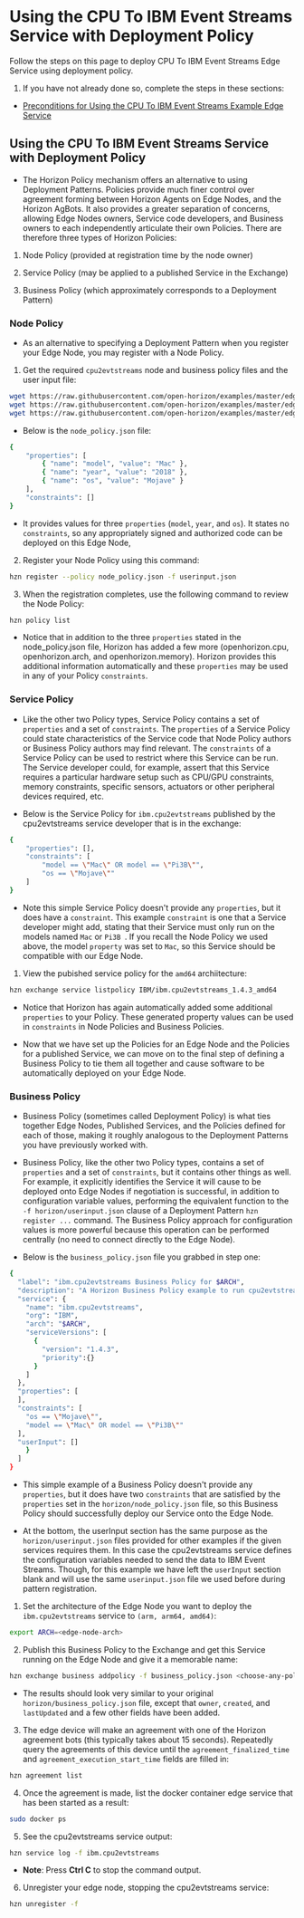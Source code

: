 # Using the CPU To IBM Event Streams Service with Deployment Policy

Follow the steps on this page to deploy CPU To IBM Event Streams Edge Service using deployment policy.

1. If you have not already done so, complete the steps in these sections:

  - [Preconditions for Using the CPU To IBM Event Streams Example Edge Service](README.md#preconditions)

## <a id=using-cpu2evtstreams-policy></a> Using the CPU To IBM Event Streams Service with Deployment Policy

- The Horizon Policy mechanism offers an alternative to using Deployment Patterns. Policies provide much finer control over agreement forming between Horizon Agents on Edge Nodes, and the Horizon AgBots. It also provides a greater separation of concerns, allowing Edge Nodes owners, Service code developers, and Business owners to each independently articulate their own Policies. There are therefore three types of Horizon Policies:

1. Node Policy (provided at registration time by the node owner)

2. Service Policy (may be applied to a published Service in the Exchange)

3. Business Policy (which approximately corresponds to a Deployment Pattern)

### Node Policy 

- As an alternative to specifying a Deployment Pattern when you register your Edge Node, you may register with a Node Policy.

1. Get the required `cpu2evtstreams` node and business policy files and the user input file:
```bash
wget https://raw.githubusercontent.com/open-horizon/examples/master/edge/evtstreams/cpu2evtstreams/horizon/node_policy.json
wget https://raw.githubusercontent.com/open-horizon/examples/master/edge/evtstreams/cpu2evtstreams/horizon/business_policy.json
wget https://raw.githubusercontent.com/open-horizon/examples/master/edge/evtstreams/cpu2evtstreams/horizon/use/userinput.json
```

- Below is the `node_policy.json` file:

```bash
{
    "properties": [
        { "name": "model", "value": "Mac" },
        { "name": "year", "value": "2018" },
        { "name": "os", "value": "Mojave" }
    ],
    "constraints": []
}
```

- It provides values for three `properties` (`model`, `year`, and `os`). It states no `constraints`, so any appropriately signed and authorized code can be deployed on this Edge Node,

2. Register your Node Policy using this command:

```bash
hzn register --policy node_policy.json -f userinput.json
```

3. When the registration completes, use the following command to review the Node Policy:

```bash
hzn policy list
```

- Notice that in addition to the three `properties` stated in the node_policy.json file, Horizon has added a few more (openhorizon.cpu, openhorizon.arch, and openhorizon.memory). Horizon provides this additional information automatically and these `properties` may be used in any of your Policy `constraints`.

### Service Policy 

- Like the other two Policy types, Service Policy contains a set of `properties` and a set of `constraints`. The `properties` of a Service Policy could state characteristics of the Service code that Node Policy authors or Business Policy authors may find relevant. The `constraints` of a Service Policy can be used to restrict where this Service can be run. The Service developer could, for example, assert that this Service requires a particular hardware setup such as CPU/GPU constraints, memory constraints, specific sensors, actuators or other peripheral devices required, etc.

- Below is the Service Policy for `ibm.cpu2evtstreams` published by the cpu2evtstreams service developer that is in the exchange:

```bash
{
    "properties": [],
    "constraints": [
        "model == \"Mac\" OR model == \"Pi3B\"",
        "os == \"Mojave\""
    ]
}
```

- Note this simple Service Policy doesn't provide any `properties`, but it does have a `constraint`. This example `constraint` is one that a Service developer might add, stating that their Service must only run on the models named `Mac` or `Pi3B `. If you recall the Node Policy we used above, the model `property` was set to `Mac`, so this Service should be compatible with our Edge Node.

1. View the pubished service policy for the `amd64` archiitecture:
```bash
hzn exchange service listpolicy IBM/ibm.cpu2evtstreams_1.4.3_amd64
```
- Notice that Horizon has again automatically added some additional `properties` to your Policy. These generated property values can be used in `constraints` in Node Policies and Business Policies.

- Now that we have set up the Policies for an Edge Node and the Policies for a published Service, we can move on to the final step of defining a Business Policy to tie them all together and cause software to be automatically deployed on your Edge Node.

### Business Policy 

- Business Policy (sometimes called Deployment Policy) is what ties together Edge Nodes, Published Services, and the Policies defined for each of those, making it roughly analogous to the Deployment Patterns you have previously worked with.

- Business Policy, like the other two Policy types, contains a set of `properties` and a set of `constraints`, but it contains other things as well. For example, it explicitly identifies the Service it will cause to be deployed onto Edge Nodes if negotiation is successful, in addition to configuration variable values, performing the equivalent function to the `-f horizon/userinput.json` clause of a Deployment Pattern `hzn register ...` command. The Business Policy approach for configuration values is more powerful because this operation can be performed centrally (no need to connect directly to the Edge Node).

- Below is the `business_policy.json` file you grabbed in step one:

```bash
{
  "label": "ibm.cpu2evtstreams Business Policy for $ARCH",
  "description": "A Horizon Business Policy example to run cpu2evtstreams",
  "service": {
    "name": "ibm.cpu2evtstreams",
    "org": "IBM",
    "arch": "$ARCH",
    "serviceVersions": [
      {
        "version": "1.4.3",
        "priority":{}
      }
    ]
  },
  "properties": [
  ],
  "constraints": [
    "os == \"Mojave\"",
    "model == \"Mac\" OR model == \"Pi3B\""
  ],
  "userInput": []
    }
  ]
}
```
- This simple example of a Business Policy doesn't provide any `properties`, but it does have two `constraints` that are satisfied by the `properties` set in the `horizon/node_policy.json` file, so this Business Policy should successfully deploy our Service onto the Edge Node.

- At the bottom, the userInput section has the same purpose as the `horizon/userinput.json` files provided for other examples if the given services requires them. In this case the cpu2evtstreams service defines the configuration variables needed to send the data to IBM Event Streams. Though, for this example we have left the `userInput` section blank and will use the same `userinput.json` file we used before during pattern registration. 

1. Set the architecture of the Edge Node you want to deploy the `ibm.cpu2evtstreams` service to `(arm, arm64, amd64)`:
```bash
export ARCH=<edge-node-arch>
```

2. Publish this Business Policy to the Exchange and get this Service running on the Edge Node and give it a memorable name:

```bash
hzn exchange business addpolicy -f business_policy.json <choose-any-policy-name>
```

- The results should look very similar to your original `horizon/business_policy.json` file, except that `owner`, `created`, and `lastUpdated` and a few other fields have been added.


3. The edge device will make an agreement with one of the Horizon agreement bots (this typically takes about 15 seconds). Repeatedly query the agreements of this device until the `agreement_finalized_time` and `agreement_execution_start_time` fields are filled in:
```bash
hzn agreement list
```

4. Once the agreement is made, list the docker container edge service that has been started as a result:
```bash
sudo docker ps
```

5. See the cpu2evtstreams service output:

```bash
hzn service log -f ibm.cpu2evtstreams
```
 - **Note**: Press **Ctrl C** to stop the command output.

6. Unregister your edge node, stopping the cpu2evtstreams service:
```bash
hzn unregister -f
```
